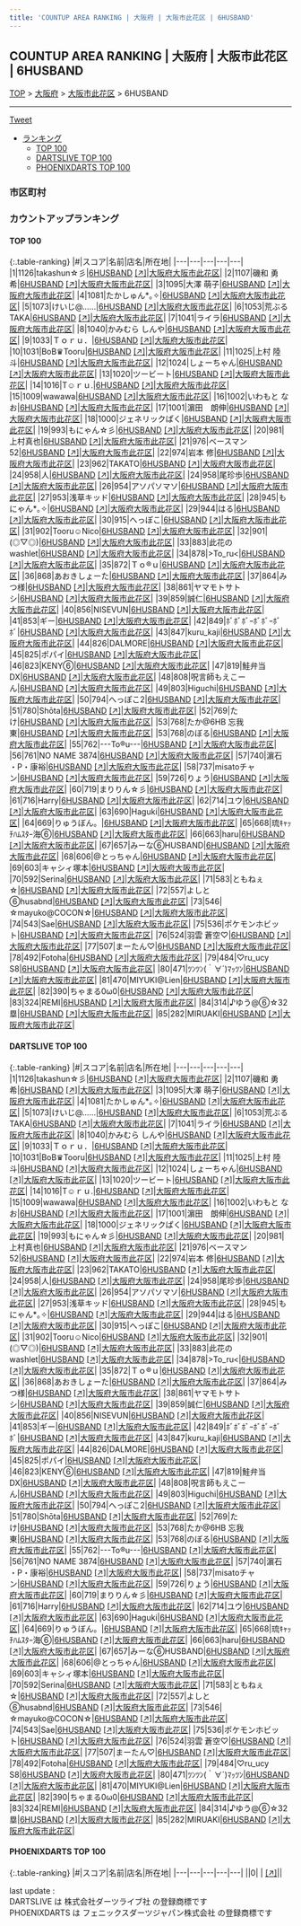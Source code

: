 ```yaml
---
title: 'COUNTUP AREA RANKING | 大阪府 | 大阪市此花区 | 6HUSBAND'
---
```

## COUNTUP AREA RANKING | 大阪府 | 大阪市此花区 | 6HUSBAND

[TOP](/darts/rank/) > [大阪府](/darts/rank/大阪府/) > [大阪市此花区](/darts/rank/大阪府/大阪市此花区/) > 6HUSBAND

___

<a href="https://twitter.com/share?ref_src=twsrc%5Etfw" data-text="COUNTUP AREA RANKING | 大阪府大阪市此花区6HUSBAND" class="twitter-share-button" data-hashtags="DARTSLIVE,PHOENIXDARTS,darts,ダーツ" data-show-count="false">Tweet</a>

* [ランキング](#カウントアップランキング)
    * [TOP 100](#top-100)
    * [DARTSLIVE TOP 100](#dartslive-top-100)
    * [PHOENIXDARTS TOP 100](#phoenixdarts-top-100)

### 市区町村

<ul>

</ul>

### カウントアップランキング

#### TOP 100



{:.table-ranking}
|#|スコア|名前|店名|所在地|
|---|---|---|---|---|
|1|1126|<span class="rank-name-dl">takashun☆彡</span>|<a href="/darts/rank/shops/06f01c0024c4ee5c0d9b047a20a7ba1e.html">6HUSBAND</a> <a href="https://search.dartslive.com/jp/shop/06f01c0024c4ee5c0d9b047a20a7ba1e">[↗]</a>|<a href="/darts/rank/大阪府/大阪市此花区">大阪府大阪市此花区</a>|
|2|1107|<span class="rank-name-dl">磯和 勇希</span>|<a href="/darts/rank/shops/06f01c0024c4ee5c0d9b047a20a7ba1e.html">6HUSBAND</a> <a href="https://search.dartslive.com/jp/shop/06f01c0024c4ee5c0d9b047a20a7ba1e">[↗]</a>|<a href="/darts/rank/大阪府/大阪市此花区">大阪府大阪市此花区</a>|
|3|1095|<span class="rank-name-dl">大澤 萌子</span>|<a href="/darts/rank/shops/06f01c0024c4ee5c0d9b047a20a7ba1e.html">6HUSBAND</a> <a href="https://search.dartslive.com/jp/shop/06f01c0024c4ee5c0d9b047a20a7ba1e">[↗]</a>|<a href="/darts/rank/大阪府/大阪市此花区">大阪府大阪市此花区</a>|
|4|1081|<span class="rank-name-dl">たかしゅん*｡✧</span>|<a href="/darts/rank/shops/06f01c0024c4ee5c0d9b047a20a7ba1e.html">6HUSBAND</a> <a href="https://search.dartslive.com/jp/shop/06f01c0024c4ee5c0d9b047a20a7ba1e">[↗]</a>|<a href="/darts/rank/大阪府/大阪市此花区">大阪府大阪市此花区</a>|
|5|1073|<span class="rank-name-dl">けいじ@……</span>|<a href="/darts/rank/shops/06f01c0024c4ee5c0d9b047a20a7ba1e.html">6HUSBAND</a> <a href="https://search.dartslive.com/jp/shop/06f01c0024c4ee5c0d9b047a20a7ba1e">[↗]</a>|<a href="/darts/rank/大阪府/大阪市此花区">大阪府大阪市此花区</a>|
|6|1053|<span class="rank-name-dl">荒ぶるTAKA</span>|<a href="/darts/rank/shops/06f01c0024c4ee5c0d9b047a20a7ba1e.html">6HUSBAND</a> <a href="https://search.dartslive.com/jp/shop/06f01c0024c4ee5c0d9b047a20a7ba1e">[↗]</a>|<a href="/darts/rank/大阪府/大阪市此花区">大阪府大阪市此花区</a>|
|7|1041|<span class="rank-name-dl">ライラ</span>|<a href="/darts/rank/shops/06f01c0024c4ee5c0d9b047a20a7ba1e.html">6HUSBAND</a> <a href="https://search.dartslive.com/jp/shop/06f01c0024c4ee5c0d9b047a20a7ba1e">[↗]</a>|<a href="/darts/rank/大阪府/大阪市此花区">大阪府大阪市此花区</a>|
|8|1040|<span class="rank-name-dl">かみむら しんや</span>|<a href="/darts/rank/shops/06f01c0024c4ee5c0d9b047a20a7ba1e.html">6HUSBAND</a> <a href="https://search.dartslive.com/jp/shop/06f01c0024c4ee5c0d9b047a20a7ba1e">[↗]</a>|<a href="/darts/rank/大阪府/大阪市此花区">大阪府大阪市此花区</a>|
|9|1033|<span class="rank-name-dl">Ｔｏｒｕ．</span>|<a href="/darts/rank/shops/06f01c0024c4ee5c0d9b047a20a7ba1e.html">6HUSBAND</a> <a href="https://search.dartslive.com/jp/shop/06f01c0024c4ee5c0d9b047a20a7ba1e">[↗]</a>|<a href="/darts/rank/大阪府/大阪市此花区">大阪府大阪市此花区</a>|
|10|1031|<span class="rank-name-dl">BoB♛Tooru</span>|<a href="/darts/rank/shops/06f01c0024c4ee5c0d9b047a20a7ba1e.html">6HUSBAND</a> <a href="https://search.dartslive.com/jp/shop/06f01c0024c4ee5c0d9b047a20a7ba1e">[↗]</a>|<a href="/darts/rank/大阪府/大阪市此花区">大阪府大阪市此花区</a>|
|11|1025|<span class="rank-name-dl">上村 陸斗</span>|<a href="/darts/rank/shops/06f01c0024c4ee5c0d9b047a20a7ba1e.html">6HUSBAND</a> <a href="https://search.dartslive.com/jp/shop/06f01c0024c4ee5c0d9b047a20a7ba1e">[↗]</a>|<a href="/darts/rank/大阪府/大阪市此花区">大阪府大阪市此花区</a>|
|12|1024|<span class="rank-name-dl">しょーちゃん</span>|<a href="/darts/rank/shops/06f01c0024c4ee5c0d9b047a20a7ba1e.html">6HUSBAND</a> <a href="https://search.dartslive.com/jp/shop/06f01c0024c4ee5c0d9b047a20a7ba1e">[↗]</a>|<a href="/darts/rank/大阪府/大阪市此花区">大阪府大阪市此花区</a>|
|13|1020|<span class="rank-name-dl">ツービート</span>|<a href="/darts/rank/shops/06f01c0024c4ee5c0d9b047a20a7ba1e.html">6HUSBAND</a> <a href="https://search.dartslive.com/jp/shop/06f01c0024c4ee5c0d9b047a20a7ba1e">[↗]</a>|<a href="/darts/rank/大阪府/大阪市此花区">大阪府大阪市此花区</a>|
|14|1016|<span class="rank-name-dl">T☺︎ｒｕ.</span>|<a href="/darts/rank/shops/06f01c0024c4ee5c0d9b047a20a7ba1e.html">6HUSBAND</a> <a href="https://search.dartslive.com/jp/shop/06f01c0024c4ee5c0d9b047a20a7ba1e">[↗]</a>|<a href="/darts/rank/大阪府/大阪市此花区">大阪府大阪市此花区</a>|
|15|1009|<span class="rank-name-dl">wawawa</span>|<a href="/darts/rank/shops/06f01c0024c4ee5c0d9b047a20a7ba1e.html">6HUSBAND</a> <a href="https://search.dartslive.com/jp/shop/06f01c0024c4ee5c0d9b047a20a7ba1e">[↗]</a>|<a href="/darts/rank/大阪府/大阪市此花区">大阪府大阪市此花区</a>|
|16|1002|<span class="rank-name-dl">いわもと なお</span>|<a href="/darts/rank/shops/06f01c0024c4ee5c0d9b047a20a7ba1e.html">6HUSBAND</a> <a href="https://search.dartslive.com/jp/shop/06f01c0024c4ee5c0d9b047a20a7ba1e">[↗]</a>|<a href="/darts/rank/大阪府/大阪市此花区">大阪府大阪市此花区</a>|
|17|1001|<span class="rank-name-dl">濵田　朗伸</span>|<a href="/darts/rank/shops/06f01c0024c4ee5c0d9b047a20a7ba1e.html">6HUSBAND</a> <a href="https://search.dartslive.com/jp/shop/06f01c0024c4ee5c0d9b047a20a7ba1e">[↗]</a>|<a href="/darts/rank/大阪府/大阪市此花区">大阪府大阪市此花区</a>|
|18|1000|<span class="rank-name-dl">ジェネリックぱく</span>|<a href="/darts/rank/shops/06f01c0024c4ee5c0d9b047a20a7ba1e.html">6HUSBAND</a> <a href="https://search.dartslive.com/jp/shop/06f01c0024c4ee5c0d9b047a20a7ba1e">[↗]</a>|<a href="/darts/rank/大阪府/大阪市此花区">大阪府大阪市此花区</a>|
|19|993|<span class="rank-name-dl">もにゃん☆彡</span>|<a href="/darts/rank/shops/06f01c0024c4ee5c0d9b047a20a7ba1e.html">6HUSBAND</a> <a href="https://search.dartslive.com/jp/shop/06f01c0024c4ee5c0d9b047a20a7ba1e">[↗]</a>|<a href="/darts/rank/大阪府/大阪市此花区">大阪府大阪市此花区</a>|
|20|981|<span class="rank-name-dl">上村真也</span>|<a href="/darts/rank/shops/06f01c0024c4ee5c0d9b047a20a7ba1e.html">6HUSBAND</a> <a href="https://search.dartslive.com/jp/shop/06f01c0024c4ee5c0d9b047a20a7ba1e">[↗]</a>|<a href="/darts/rank/大阪府/大阪市此花区">大阪府大阪市此花区</a>|
|21|976|<span class="rank-name-dl">ベースマン52</span>|<a href="/darts/rank/shops/06f01c0024c4ee5c0d9b047a20a7ba1e.html">6HUSBAND</a> <a href="https://search.dartslive.com/jp/shop/06f01c0024c4ee5c0d9b047a20a7ba1e">[↗]</a>|<a href="/darts/rank/大阪府/大阪市此花区">大阪府大阪市此花区</a>|
|22|974|<span class="rank-name-dl">岩本 修</span>|<a href="/darts/rank/shops/06f01c0024c4ee5c0d9b047a20a7ba1e.html">6HUSBAND</a> <a href="https://search.dartslive.com/jp/shop/06f01c0024c4ee5c0d9b047a20a7ba1e">[↗]</a>|<a href="/darts/rank/大阪府/大阪市此花区">大阪府大阪市此花区</a>|
|23|962|<span class="rank-name-dl">TAKATO</span>|<a href="/darts/rank/shops/06f01c0024c4ee5c0d9b047a20a7ba1e.html">6HUSBAND</a> <a href="https://search.dartslive.com/jp/shop/06f01c0024c4ee5c0d9b047a20a7ba1e">[↗]</a>|<a href="/darts/rank/大阪府/大阪市此花区">大阪府大阪市此花区</a>|
|24|958|<span class="rank-name-dl">人</span>|<a href="/darts/rank/shops/06f01c0024c4ee5c0d9b047a20a7ba1e.html">6HUSBAND</a> <a href="https://search.dartslive.com/jp/shop/06f01c0024c4ee5c0d9b047a20a7ba1e">[↗]</a>|<a href="/darts/rank/大阪府/大阪市此花区">大阪府大阪市此花区</a>|
|24|958|<span class="rank-name-dl">尾珍歩</span>|<a href="/darts/rank/shops/06f01c0024c4ee5c0d9b047a20a7ba1e.html">6HUSBAND</a> <a href="https://search.dartslive.com/jp/shop/06f01c0024c4ee5c0d9b047a20a7ba1e">[↗]</a>|<a href="/darts/rank/大阪府/大阪市此花区">大阪府大阪市此花区</a>|
|26|954|<span class="rank-name-dl">アソパソマソ</span>|<a href="/darts/rank/shops/06f01c0024c4ee5c0d9b047a20a7ba1e.html">6HUSBAND</a> <a href="https://search.dartslive.com/jp/shop/06f01c0024c4ee5c0d9b047a20a7ba1e">[↗]</a>|<a href="/darts/rank/大阪府/大阪市此花区">大阪府大阪市此花区</a>|
|27|953|<span class="rank-name-dl">浅草キッド</span>|<a href="/darts/rank/shops/06f01c0024c4ee5c0d9b047a20a7ba1e.html">6HUSBAND</a> <a href="https://search.dartslive.com/jp/shop/06f01c0024c4ee5c0d9b047a20a7ba1e">[↗]</a>|<a href="/darts/rank/大阪府/大阪市此花区">大阪府大阪市此花区</a>|
|28|945|<span class="rank-name-dl">もにゃん*｡✧</span>|<a href="/darts/rank/shops/06f01c0024c4ee5c0d9b047a20a7ba1e.html">6HUSBAND</a> <a href="https://search.dartslive.com/jp/shop/06f01c0024c4ee5c0d9b047a20a7ba1e">[↗]</a>|<a href="/darts/rank/大阪府/大阪市此花区">大阪府大阪市此花区</a>|
|29|944|<span class="rank-name-dl">はる</span>|<a href="/darts/rank/shops/06f01c0024c4ee5c0d9b047a20a7ba1e.html">6HUSBAND</a> <a href="https://search.dartslive.com/jp/shop/06f01c0024c4ee5c0d9b047a20a7ba1e">[↗]</a>|<a href="/darts/rank/大阪府/大阪市此花区">大阪府大阪市此花区</a>|
|30|915|<span class="rank-name-dl">へっぽこ</span>|<a href="/darts/rank/shops/06f01c0024c4ee5c0d9b047a20a7ba1e.html">6HUSBAND</a> <a href="https://search.dartslive.com/jp/shop/06f01c0024c4ee5c0d9b047a20a7ba1e">[↗]</a>|<a href="/darts/rank/大阪府/大阪市此花区">大阪府大阪市此花区</a>|
|31|902|<span class="rank-name-dl">Tooru☺︎Nico</span>|<a href="/darts/rank/shops/06f01c0024c4ee5c0d9b047a20a7ba1e.html">6HUSBAND</a> <a href="https://search.dartslive.com/jp/shop/06f01c0024c4ee5c0d9b047a20a7ba1e">[↗]</a>|<a href="/darts/rank/大阪府/大阪市此花区">大阪府大阪市此花区</a>|
|32|901|<span class="rank-name-dl">(◎▽◎)</span>|<a href="/darts/rank/shops/06f01c0024c4ee5c0d9b047a20a7ba1e.html">6HUSBAND</a> <a href="https://search.dartslive.com/jp/shop/06f01c0024c4ee5c0d9b047a20a7ba1e">[↗]</a>|<a href="/darts/rank/大阪府/大阪市此花区">大阪府大阪市此花区</a>|
|33|883|<span class="rank-name-dl">此花のwashlet</span>|<a href="/darts/rank/shops/06f01c0024c4ee5c0d9b047a20a7ba1e.html">6HUSBAND</a> <a href="https://search.dartslive.com/jp/shop/06f01c0024c4ee5c0d9b047a20a7ba1e">[↗]</a>|<a href="/darts/rank/大阪府/大阪市此花区">大阪府大阪市此花区</a>|
|34|878|<span class="rank-name-dl">&gt;To_ru&lt;</span>|<a href="/darts/rank/shops/06f01c0024c4ee5c0d9b047a20a7ba1e.html">6HUSBAND</a> <a href="https://search.dartslive.com/jp/shop/06f01c0024c4ee5c0d9b047a20a7ba1e">[↗]</a>|<a href="/darts/rank/大阪府/大阪市此花区">大阪府大阪市此花区</a>|
|35|872|<span class="rank-name-dl">Ｔｏ®︎ｕ</span>|<a href="/darts/rank/shops/06f01c0024c4ee5c0d9b047a20a7ba1e.html">6HUSBAND</a> <a href="https://search.dartslive.com/jp/shop/06f01c0024c4ee5c0d9b047a20a7ba1e">[↗]</a>|<a href="/darts/rank/大阪府/大阪市此花区">大阪府大阪市此花区</a>|
|36|868|<span class="rank-name-dl">あおきしょーた</span>|<a href="/darts/rank/shops/06f01c0024c4ee5c0d9b047a20a7ba1e.html">6HUSBAND</a> <a href="https://search.dartslive.com/jp/shop/06f01c0024c4ee5c0d9b047a20a7ba1e">[↗]</a>|<a href="/darts/rank/大阪府/大阪市此花区">大阪府大阪市此花区</a>|
|37|864|<span class="rank-name-dl">みつ様</span>|<a href="/darts/rank/shops/06f01c0024c4ee5c0d9b047a20a7ba1e.html">6HUSBAND</a> <a href="https://search.dartslive.com/jp/shop/06f01c0024c4ee5c0d9b047a20a7ba1e">[↗]</a>|<a href="/darts/rank/大阪府/大阪市此花区">大阪府大阪市此花区</a>|
|38|861|<span class="rank-name-dl">ヤマモトサトシ</span>|<a href="/darts/rank/shops/06f01c0024c4ee5c0d9b047a20a7ba1e.html">6HUSBAND</a> <a href="https://search.dartslive.com/jp/shop/06f01c0024c4ee5c0d9b047a20a7ba1e">[↗]</a>|<a href="/darts/rank/大阪府/大阪市此花区">大阪府大阪市此花区</a>|
|39|859|<span class="rank-name-dl">誠仁</span>|<a href="/darts/rank/shops/06f01c0024c4ee5c0d9b047a20a7ba1e.html">6HUSBAND</a> <a href="https://search.dartslive.com/jp/shop/06f01c0024c4ee5c0d9b047a20a7ba1e">[↗]</a>|<a href="/darts/rank/大阪府/大阪市此花区">大阪府大阪市此花区</a>|
|40|856|<span class="rank-name-dl">NISEVUN</span>|<a href="/darts/rank/shops/06f01c0024c4ee5c0d9b047a20a7ba1e.html">6HUSBAND</a> <a href="https://search.dartslive.com/jp/shop/06f01c0024c4ee5c0d9b047a20a7ba1e">[↗]</a>|<a href="/darts/rank/大阪府/大阪市此花区">大阪府大阪市此花区</a>|
|41|853|<span class="rank-name-dl">ギー</span>|<a href="/darts/rank/shops/06f01c0024c4ee5c0d9b047a20a7ba1e.html">6HUSBAND</a> <a href="https://search.dartslive.com/jp/shop/06f01c0024c4ee5c0d9b047a20a7ba1e">[↗]</a>|<a href="/darts/rank/大阪府/大阪市此花区">大阪府大阪市此花区</a>|
|42|849|<span class="rank-name-dl">ﾎﾞﾎﾞﾎﾞｰﾎﾞﾎﾞｰﾎﾞﾎﾞ</span>|<a href="/darts/rank/shops/06f01c0024c4ee5c0d9b047a20a7ba1e.html">6HUSBAND</a> <a href="https://search.dartslive.com/jp/shop/06f01c0024c4ee5c0d9b047a20a7ba1e">[↗]</a>|<a href="/darts/rank/大阪府/大阪市此花区">大阪府大阪市此花区</a>|
|43|847|<span class="rank-name-dl">kuru_kaji</span>|<a href="/darts/rank/shops/06f01c0024c4ee5c0d9b047a20a7ba1e.html">6HUSBAND</a> <a href="https://search.dartslive.com/jp/shop/06f01c0024c4ee5c0d9b047a20a7ba1e">[↗]</a>|<a href="/darts/rank/大阪府/大阪市此花区">大阪府大阪市此花区</a>|
|44|826|<span class="rank-name-dl">DALMORE</span>|<a href="/darts/rank/shops/06f01c0024c4ee5c0d9b047a20a7ba1e.html">6HUSBAND</a> <a href="https://search.dartslive.com/jp/shop/06f01c0024c4ee5c0d9b047a20a7ba1e">[↗]</a>|<a href="/darts/rank/大阪府/大阪市此花区">大阪府大阪市此花区</a>|
|45|825|<span class="rank-name-dl">ポパイ</span>|<a href="/darts/rank/shops/06f01c0024c4ee5c0d9b047a20a7ba1e.html">6HUSBAND</a> <a href="https://search.dartslive.com/jp/shop/06f01c0024c4ee5c0d9b047a20a7ba1e">[↗]</a>|<a href="/darts/rank/大阪府/大阪市此花区">大阪府大阪市此花区</a>|
|46|823|<span class="rank-name-dl">KENY⑥</span>|<a href="/darts/rank/shops/06f01c0024c4ee5c0d9b047a20a7ba1e.html">6HUSBAND</a> <a href="https://search.dartslive.com/jp/shop/06f01c0024c4ee5c0d9b047a20a7ba1e">[↗]</a>|<a href="/darts/rank/大阪府/大阪市此花区">大阪府大阪市此花区</a>|
|47|819|<span class="rank-name-dl">鮭弁当DX</span>|<a href="/darts/rank/shops/06f01c0024c4ee5c0d9b047a20a7ba1e.html">6HUSBAND</a> <a href="https://search.dartslive.com/jp/shop/06f01c0024c4ee5c0d9b047a20a7ba1e">[↗]</a>|<a href="/darts/rank/大阪府/大阪市此花区">大阪府大阪市此花区</a>|
|48|808|<span class="rank-name-dl">呪言師もえこーん</span>|<a href="/darts/rank/shops/06f01c0024c4ee5c0d9b047a20a7ba1e.html">6HUSBAND</a> <a href="https://search.dartslive.com/jp/shop/06f01c0024c4ee5c0d9b047a20a7ba1e">[↗]</a>|<a href="/darts/rank/大阪府/大阪市此花区">大阪府大阪市此花区</a>|
|49|803|<span class="rank-name-dl">Higuchi</span>|<a href="/darts/rank/shops/06f01c0024c4ee5c0d9b047a20a7ba1e.html">6HUSBAND</a> <a href="https://search.dartslive.com/jp/shop/06f01c0024c4ee5c0d9b047a20a7ba1e">[↗]</a>|<a href="/darts/rank/大阪府/大阪市此花区">大阪府大阪市此花区</a>|
|50|794|<span class="rank-name-dl">へっぽこ2</span>|<a href="/darts/rank/shops/06f01c0024c4ee5c0d9b047a20a7ba1e.html">6HUSBAND</a> <a href="https://search.dartslive.com/jp/shop/06f01c0024c4ee5c0d9b047a20a7ba1e">[↗]</a>|<a href="/darts/rank/大阪府/大阪市此花区">大阪府大阪市此花区</a>|
|51|780|<span class="rank-name-dl">Shōta</span>|<a href="/darts/rank/shops/06f01c0024c4ee5c0d9b047a20a7ba1e.html">6HUSBAND</a> <a href="https://search.dartslive.com/jp/shop/06f01c0024c4ee5c0d9b047a20a7ba1e">[↗]</a>|<a href="/darts/rank/大阪府/大阪市此花区">大阪府大阪市此花区</a>|
|52|769|<span class="rank-name-dl">たけ</span>|<a href="/darts/rank/shops/06f01c0024c4ee5c0d9b047a20a7ba1e.html">6HUSBAND</a> <a href="https://search.dartslive.com/jp/shop/06f01c0024c4ee5c0d9b047a20a7ba1e">[↗]</a>|<a href="/darts/rank/大阪府/大阪市此花区">大阪府大阪市此花区</a>|
|53|768|<span class="rank-name-dl">たか@6HB 忘我東</span>|<a href="/darts/rank/shops/06f01c0024c4ee5c0d9b047a20a7ba1e.html">6HUSBAND</a> <a href="https://search.dartslive.com/jp/shop/06f01c0024c4ee5c0d9b047a20a7ba1e">[↗]</a>|<a href="/darts/rank/大阪府/大阪市此花区">大阪府大阪市此花区</a>|
|53|768|<span class="rank-name-dl">のぼる</span>|<a href="/darts/rank/shops/06f01c0024c4ee5c0d9b047a20a7ba1e.html">6HUSBAND</a> <a href="https://search.dartslive.com/jp/shop/06f01c0024c4ee5c0d9b047a20a7ba1e">[↗]</a>|<a href="/darts/rank/大阪府/大阪市此花区">大阪府大阪市此花区</a>|
|55|762|<span class="rank-name-dl">---To®︎u---</span>|<a href="/darts/rank/shops/06f01c0024c4ee5c0d9b047a20a7ba1e.html">6HUSBAND</a> <a href="https://search.dartslive.com/jp/shop/06f01c0024c4ee5c0d9b047a20a7ba1e">[↗]</a>|<a href="/darts/rank/大阪府/大阪市此花区">大阪府大阪市此花区</a>|
|56|761|<span class="rank-name-dl">NO NAME 3874</span>|<a href="/darts/rank/shops/06f01c0024c4ee5c0d9b047a20a7ba1e.html">6HUSBAND</a> <a href="https://search.dartslive.com/jp/shop/06f01c0024c4ee5c0d9b047a20a7ba1e">[↗]</a>|<a href="/darts/rank/大阪府/大阪市此花区">大阪府大阪市此花区</a>|
|57|740|<span class="rank-name-dl">濵石 ・P・康裕</span>|<a href="/darts/rank/shops/06f01c0024c4ee5c0d9b047a20a7ba1e.html">6HUSBAND</a> <a href="https://search.dartslive.com/jp/shop/06f01c0024c4ee5c0d9b047a20a7ba1e">[↗]</a>|<a href="/darts/rank/大阪府/大阪市此花区">大阪府大阪市此花区</a>|
|58|737|<span class="rank-name-dl">misatoチャン</span>|<a href="/darts/rank/shops/06f01c0024c4ee5c0d9b047a20a7ba1e.html">6HUSBAND</a> <a href="https://search.dartslive.com/jp/shop/06f01c0024c4ee5c0d9b047a20a7ba1e">[↗]</a>|<a href="/darts/rank/大阪府/大阪市此花区">大阪府大阪市此花区</a>|
|59|726|<span class="rank-name-dl">りょう</span>|<a href="/darts/rank/shops/06f01c0024c4ee5c0d9b047a20a7ba1e.html">6HUSBAND</a> <a href="https://search.dartslive.com/jp/shop/06f01c0024c4ee5c0d9b047a20a7ba1e">[↗]</a>|<a href="/darts/rank/大阪府/大阪市此花区">大阪府大阪市此花区</a>|
|60|719|<span class="rank-name-dl">まりりん☆彡</span>|<a href="/darts/rank/shops/06f01c0024c4ee5c0d9b047a20a7ba1e.html">6HUSBAND</a> <a href="https://search.dartslive.com/jp/shop/06f01c0024c4ee5c0d9b047a20a7ba1e">[↗]</a>|<a href="/darts/rank/大阪府/大阪市此花区">大阪府大阪市此花区</a>|
|61|716|<span class="rank-name-dl">Harry</span>|<a href="/darts/rank/shops/06f01c0024c4ee5c0d9b047a20a7ba1e.html">6HUSBAND</a> <a href="https://search.dartslive.com/jp/shop/06f01c0024c4ee5c0d9b047a20a7ba1e">[↗]</a>|<a href="/darts/rank/大阪府/大阪市此花区">大阪府大阪市此花区</a>|
|62|714|<span class="rank-name-dl">ユウ</span>|<a href="/darts/rank/shops/06f01c0024c4ee5c0d9b047a20a7ba1e.html">6HUSBAND</a> <a href="https://search.dartslive.com/jp/shop/06f01c0024c4ee5c0d9b047a20a7ba1e">[↗]</a>|<a href="/darts/rank/大阪府/大阪市此花区">大阪府大阪市此花区</a>|
|63|690|<span class="rank-name-dl">Haguki</span>|<a href="/darts/rank/shops/06f01c0024c4ee5c0d9b047a20a7ba1e.html">6HUSBAND</a> <a href="https://search.dartslive.com/jp/shop/06f01c0024c4ee5c0d9b047a20a7ba1e">[↗]</a>|<a href="/darts/rank/大阪府/大阪市此花区">大阪府大阪市此花区</a>|
|64|669|<span class="rank-name-dl">りゅうぼん。</span>|<a href="/darts/rank/shops/06f01c0024c4ee5c0d9b047a20a7ba1e.html">6HUSBAND</a> <a href="https://search.dartslive.com/jp/shop/06f01c0024c4ee5c0d9b047a20a7ba1e">[↗]</a>|<a href="/darts/rank/大阪府/大阪市此花区">大阪府大阪市此花区</a>|
|65|668|<span class="rank-name-dl">琉ｷｬｯﾁﾊﾑｽﾀｰ海⑥</span>|<a href="/darts/rank/shops/06f01c0024c4ee5c0d9b047a20a7ba1e.html">6HUSBAND</a> <a href="https://search.dartslive.com/jp/shop/06f01c0024c4ee5c0d9b047a20a7ba1e">[↗]</a>|<a href="/darts/rank/大阪府/大阪市此花区">大阪府大阪市此花区</a>|
|66|663|<span class="rank-name-dl">haru</span>|<a href="/darts/rank/shops/06f01c0024c4ee5c0d9b047a20a7ba1e.html">6HUSBAND</a> <a href="https://search.dartslive.com/jp/shop/06f01c0024c4ee5c0d9b047a20a7ba1e">[↗]</a>|<a href="/darts/rank/大阪府/大阪市此花区">大阪府大阪市此花区</a>|
|67|657|<span class="rank-name-dl">みーな⑥HUSBAND</span>|<a href="/darts/rank/shops/06f01c0024c4ee5c0d9b047a20a7ba1e.html">6HUSBAND</a> <a href="https://search.dartslive.com/jp/shop/06f01c0024c4ee5c0d9b047a20a7ba1e">[↗]</a>|<a href="/darts/rank/大阪府/大阪市此花区">大阪府大阪市此花区</a>|
|68|606|<span class="rank-name-dl">@とっちゃん</span>|<a href="/darts/rank/shops/06f01c0024c4ee5c0d9b047a20a7ba1e.html">6HUSBAND</a> <a href="https://search.dartslive.com/jp/shop/06f01c0024c4ee5c0d9b047a20a7ba1e">[↗]</a>|<a href="/darts/rank/大阪府/大阪市此花区">大阪府大阪市此花区</a>|
|69|603|<span class="rank-name-dl">キャシィ塚本</span>|<a href="/darts/rank/shops/06f01c0024c4ee5c0d9b047a20a7ba1e.html">6HUSBAND</a> <a href="https://search.dartslive.com/jp/shop/06f01c0024c4ee5c0d9b047a20a7ba1e">[↗]</a>|<a href="/darts/rank/大阪府/大阪市此花区">大阪府大阪市此花区</a>|
|70|592|<span class="rank-name-dl">Serina</span>|<a href="/darts/rank/shops/06f01c0024c4ee5c0d9b047a20a7ba1e.html">6HUSBAND</a> <a href="https://search.dartslive.com/jp/shop/06f01c0024c4ee5c0d9b047a20a7ba1e">[↗]</a>|<a href="/darts/rank/大阪府/大阪市此花区">大阪府大阪市此花区</a>|
|71|583|<span class="rank-name-dl">ともねぇ☆</span>|<a href="/darts/rank/shops/06f01c0024c4ee5c0d9b047a20a7ba1e.html">6HUSBAND</a> <a href="https://search.dartslive.com/jp/shop/06f01c0024c4ee5c0d9b047a20a7ba1e">[↗]</a>|<a href="/darts/rank/大阪府/大阪市此花区">大阪府大阪市此花区</a>|
|72|557|<span class="rank-name-dl">よしと⑥husabnd</span>|<a href="/darts/rank/shops/06f01c0024c4ee5c0d9b047a20a7ba1e.html">6HUSBAND</a> <a href="https://search.dartslive.com/jp/shop/06f01c0024c4ee5c0d9b047a20a7ba1e">[↗]</a>|<a href="/darts/rank/大阪府/大阪市此花区">大阪府大阪市此花区</a>|
|73|546|<span class="rank-name-dl">☆mayuko@COCON☆</span>|<a href="/darts/rank/shops/06f01c0024c4ee5c0d9b047a20a7ba1e.html">6HUSBAND</a> <a href="https://search.dartslive.com/jp/shop/06f01c0024c4ee5c0d9b047a20a7ba1e">[↗]</a>|<a href="/darts/rank/大阪府/大阪市此花区">大阪府大阪市此花区</a>|
|74|543|<span class="rank-name-dl">Sae</span>|<a href="/darts/rank/shops/06f01c0024c4ee5c0d9b047a20a7ba1e.html">6HUSBAND</a> <a href="https://search.dartslive.com/jp/shop/06f01c0024c4ee5c0d9b047a20a7ba1e">[↗]</a>|<a href="/darts/rank/大阪府/大阪市此花区">大阪府大阪市此花区</a>|
|75|536|<span class="rank-name-dl">ポケモンホビット</span>|<a href="/darts/rank/shops/06f01c0024c4ee5c0d9b047a20a7ba1e.html">6HUSBAND</a> <a href="https://search.dartslive.com/jp/shop/06f01c0024c4ee5c0d9b047a20a7ba1e">[↗]</a>|<a href="/darts/rank/大阪府/大阪市此花区">大阪府大阪市此花区</a>|
|76|524|<span class="rank-name-dl">羽雲 蒼空♡</span>|<a href="/darts/rank/shops/06f01c0024c4ee5c0d9b047a20a7ba1e.html">6HUSBAND</a> <a href="https://search.dartslive.com/jp/shop/06f01c0024c4ee5c0d9b047a20a7ba1e">[↗]</a>|<a href="/darts/rank/大阪府/大阪市此花区">大阪府大阪市此花区</a>|
|77|507|<span class="rank-name-dl">まーたん♡</span>|<a href="/darts/rank/shops/06f01c0024c4ee5c0d9b047a20a7ba1e.html">6HUSBAND</a> <a href="https://search.dartslive.com/jp/shop/06f01c0024c4ee5c0d9b047a20a7ba1e">[↗]</a>|<a href="/darts/rank/大阪府/大阪市此花区">大阪府大阪市此花区</a>|
|78|492|<span class="rank-name-dl">Fotoha</span>|<a href="/darts/rank/shops/06f01c0024c4ee5c0d9b047a20a7ba1e.html">6HUSBAND</a> <a href="https://search.dartslive.com/jp/shop/06f01c0024c4ee5c0d9b047a20a7ba1e">[↗]</a>|<a href="/darts/rank/大阪府/大阪市此花区">大阪府大阪市此花区</a>|
|79|484|<span class="rank-name-dl">♡ru_ucy S8</span>|<a href="/darts/rank/shops/06f01c0024c4ee5c0d9b047a20a7ba1e.html">6HUSBAND</a> <a href="https://search.dartslive.com/jp/shop/06f01c0024c4ee5c0d9b047a20a7ba1e">[↗]</a>|<a href="/darts/rank/大阪府/大阪市此花区">大阪府大阪市此花区</a>|
|80|471|<span class="rank-name-dl">ﾂﾝﾂﾝ(｀∀´)ﾏｯﾂﾝ</span>|<a href="/darts/rank/shops/06f01c0024c4ee5c0d9b047a20a7ba1e.html">6HUSBAND</a> <a href="https://search.dartslive.com/jp/shop/06f01c0024c4ee5c0d9b047a20a7ba1e">[↗]</a>|<a href="/darts/rank/大阪府/大阪市此花区">大阪府大阪市此花区</a>|
|81|470|<span class="rank-name-dl">MIYUKI@Lien</span>|<a href="/darts/rank/shops/06f01c0024c4ee5c0d9b047a20a7ba1e.html">6HUSBAND</a> <a href="https://search.dartslive.com/jp/shop/06f01c0024c4ee5c0d9b047a20a7ba1e">[↗]</a>|<a href="/darts/rank/大阪府/大阪市此花区">大阪府大阪市此花区</a>|
|82|390|<span class="rank-name-dl">ちゃまる0ω0</span>|<a href="/darts/rank/shops/06f01c0024c4ee5c0d9b047a20a7ba1e.html">6HUSBAND</a> <a href="https://search.dartslive.com/jp/shop/06f01c0024c4ee5c0d9b047a20a7ba1e">[↗]</a>|<a href="/darts/rank/大阪府/大阪市此花区">大阪府大阪市此花区</a>|
|83|324|<span class="rank-name-dl">REMI</span>|<a href="/darts/rank/shops/06f01c0024c4ee5c0d9b047a20a7ba1e.html">6HUSBAND</a> <a href="https://search.dartslive.com/jp/shop/06f01c0024c4ee5c0d9b047a20a7ba1e">[↗]</a>|<a href="/darts/rank/大阪府/大阪市此花区">大阪府大阪市此花区</a>|
|84|314|<span class="rank-name-dl">♪ゆう@⑥☆32塁</span>|<a href="/darts/rank/shops/06f01c0024c4ee5c0d9b047a20a7ba1e.html">6HUSBAND</a> <a href="https://search.dartslive.com/jp/shop/06f01c0024c4ee5c0d9b047a20a7ba1e">[↗]</a>|<a href="/darts/rank/大阪府/大阪市此花区">大阪府大阪市此花区</a>|
|85|282|<span class="rank-name-dl">MIRUAKI</span>|<a href="/darts/rank/shops/06f01c0024c4ee5c0d9b047a20a7ba1e.html">6HUSBAND</a> <a href="https://search.dartslive.com/jp/shop/06f01c0024c4ee5c0d9b047a20a7ba1e">[↗]</a>|<a href="/darts/rank/大阪府/大阪市此花区">大阪府大阪市此花区</a>|


#### DARTSLIVE TOP 100



{:.table-ranking}
|#|スコア|名前|店名|所在地|
|---|---|---|---|---|
|1|1126|<span class="rank-name-dl">takashun☆彡</span>|<a href="/darts/rank/shops/06f01c0024c4ee5c0d9b047a20a7ba1e.html">6HUSBAND</a> <a href="https://search.dartslive.com/jp/shop/06f01c0024c4ee5c0d9b047a20a7ba1e">[↗]</a>|<a href="/darts/rank/大阪府/大阪市此花区">大阪府大阪市此花区</a>|
|2|1107|<span class="rank-name-dl">磯和 勇希</span>|<a href="/darts/rank/shops/06f01c0024c4ee5c0d9b047a20a7ba1e.html">6HUSBAND</a> <a href="https://search.dartslive.com/jp/shop/06f01c0024c4ee5c0d9b047a20a7ba1e">[↗]</a>|<a href="/darts/rank/大阪府/大阪市此花区">大阪府大阪市此花区</a>|
|3|1095|<span class="rank-name-dl">大澤 萌子</span>|<a href="/darts/rank/shops/06f01c0024c4ee5c0d9b047a20a7ba1e.html">6HUSBAND</a> <a href="https://search.dartslive.com/jp/shop/06f01c0024c4ee5c0d9b047a20a7ba1e">[↗]</a>|<a href="/darts/rank/大阪府/大阪市此花区">大阪府大阪市此花区</a>|
|4|1081|<span class="rank-name-dl">たかしゅん*｡✧</span>|<a href="/darts/rank/shops/06f01c0024c4ee5c0d9b047a20a7ba1e.html">6HUSBAND</a> <a href="https://search.dartslive.com/jp/shop/06f01c0024c4ee5c0d9b047a20a7ba1e">[↗]</a>|<a href="/darts/rank/大阪府/大阪市此花区">大阪府大阪市此花区</a>|
|5|1073|<span class="rank-name-dl">けいじ@……</span>|<a href="/darts/rank/shops/06f01c0024c4ee5c0d9b047a20a7ba1e.html">6HUSBAND</a> <a href="https://search.dartslive.com/jp/shop/06f01c0024c4ee5c0d9b047a20a7ba1e">[↗]</a>|<a href="/darts/rank/大阪府/大阪市此花区">大阪府大阪市此花区</a>|
|6|1053|<span class="rank-name-dl">荒ぶるTAKA</span>|<a href="/darts/rank/shops/06f01c0024c4ee5c0d9b047a20a7ba1e.html">6HUSBAND</a> <a href="https://search.dartslive.com/jp/shop/06f01c0024c4ee5c0d9b047a20a7ba1e">[↗]</a>|<a href="/darts/rank/大阪府/大阪市此花区">大阪府大阪市此花区</a>|
|7|1041|<span class="rank-name-dl">ライラ</span>|<a href="/darts/rank/shops/06f01c0024c4ee5c0d9b047a20a7ba1e.html">6HUSBAND</a> <a href="https://search.dartslive.com/jp/shop/06f01c0024c4ee5c0d9b047a20a7ba1e">[↗]</a>|<a href="/darts/rank/大阪府/大阪市此花区">大阪府大阪市此花区</a>|
|8|1040|<span class="rank-name-dl">かみむら しんや</span>|<a href="/darts/rank/shops/06f01c0024c4ee5c0d9b047a20a7ba1e.html">6HUSBAND</a> <a href="https://search.dartslive.com/jp/shop/06f01c0024c4ee5c0d9b047a20a7ba1e">[↗]</a>|<a href="/darts/rank/大阪府/大阪市此花区">大阪府大阪市此花区</a>|
|9|1033|<span class="rank-name-dl">Ｔｏｒｕ．</span>|<a href="/darts/rank/shops/06f01c0024c4ee5c0d9b047a20a7ba1e.html">6HUSBAND</a> <a href="https://search.dartslive.com/jp/shop/06f01c0024c4ee5c0d9b047a20a7ba1e">[↗]</a>|<a href="/darts/rank/大阪府/大阪市此花区">大阪府大阪市此花区</a>|
|10|1031|<span class="rank-name-dl">BoB♛Tooru</span>|<a href="/darts/rank/shops/06f01c0024c4ee5c0d9b047a20a7ba1e.html">6HUSBAND</a> <a href="https://search.dartslive.com/jp/shop/06f01c0024c4ee5c0d9b047a20a7ba1e">[↗]</a>|<a href="/darts/rank/大阪府/大阪市此花区">大阪府大阪市此花区</a>|
|11|1025|<span class="rank-name-dl">上村 陸斗</span>|<a href="/darts/rank/shops/06f01c0024c4ee5c0d9b047a20a7ba1e.html">6HUSBAND</a> <a href="https://search.dartslive.com/jp/shop/06f01c0024c4ee5c0d9b047a20a7ba1e">[↗]</a>|<a href="/darts/rank/大阪府/大阪市此花区">大阪府大阪市此花区</a>|
|12|1024|<span class="rank-name-dl">しょーちゃん</span>|<a href="/darts/rank/shops/06f01c0024c4ee5c0d9b047a20a7ba1e.html">6HUSBAND</a> <a href="https://search.dartslive.com/jp/shop/06f01c0024c4ee5c0d9b047a20a7ba1e">[↗]</a>|<a href="/darts/rank/大阪府/大阪市此花区">大阪府大阪市此花区</a>|
|13|1020|<span class="rank-name-dl">ツービート</span>|<a href="/darts/rank/shops/06f01c0024c4ee5c0d9b047a20a7ba1e.html">6HUSBAND</a> <a href="https://search.dartslive.com/jp/shop/06f01c0024c4ee5c0d9b047a20a7ba1e">[↗]</a>|<a href="/darts/rank/大阪府/大阪市此花区">大阪府大阪市此花区</a>|
|14|1016|<span class="rank-name-dl">T☺︎ｒｕ.</span>|<a href="/darts/rank/shops/06f01c0024c4ee5c0d9b047a20a7ba1e.html">6HUSBAND</a> <a href="https://search.dartslive.com/jp/shop/06f01c0024c4ee5c0d9b047a20a7ba1e">[↗]</a>|<a href="/darts/rank/大阪府/大阪市此花区">大阪府大阪市此花区</a>|
|15|1009|<span class="rank-name-dl">wawawa</span>|<a href="/darts/rank/shops/06f01c0024c4ee5c0d9b047a20a7ba1e.html">6HUSBAND</a> <a href="https://search.dartslive.com/jp/shop/06f01c0024c4ee5c0d9b047a20a7ba1e">[↗]</a>|<a href="/darts/rank/大阪府/大阪市此花区">大阪府大阪市此花区</a>|
|16|1002|<span class="rank-name-dl">いわもと なお</span>|<a href="/darts/rank/shops/06f01c0024c4ee5c0d9b047a20a7ba1e.html">6HUSBAND</a> <a href="https://search.dartslive.com/jp/shop/06f01c0024c4ee5c0d9b047a20a7ba1e">[↗]</a>|<a href="/darts/rank/大阪府/大阪市此花区">大阪府大阪市此花区</a>|
|17|1001|<span class="rank-name-dl">濵田　朗伸</span>|<a href="/darts/rank/shops/06f01c0024c4ee5c0d9b047a20a7ba1e.html">6HUSBAND</a> <a href="https://search.dartslive.com/jp/shop/06f01c0024c4ee5c0d9b047a20a7ba1e">[↗]</a>|<a href="/darts/rank/大阪府/大阪市此花区">大阪府大阪市此花区</a>|
|18|1000|<span class="rank-name-dl">ジェネリックぱく</span>|<a href="/darts/rank/shops/06f01c0024c4ee5c0d9b047a20a7ba1e.html">6HUSBAND</a> <a href="https://search.dartslive.com/jp/shop/06f01c0024c4ee5c0d9b047a20a7ba1e">[↗]</a>|<a href="/darts/rank/大阪府/大阪市此花区">大阪府大阪市此花区</a>|
|19|993|<span class="rank-name-dl">もにゃん☆彡</span>|<a href="/darts/rank/shops/06f01c0024c4ee5c0d9b047a20a7ba1e.html">6HUSBAND</a> <a href="https://search.dartslive.com/jp/shop/06f01c0024c4ee5c0d9b047a20a7ba1e">[↗]</a>|<a href="/darts/rank/大阪府/大阪市此花区">大阪府大阪市此花区</a>|
|20|981|<span class="rank-name-dl">上村真也</span>|<a href="/darts/rank/shops/06f01c0024c4ee5c0d9b047a20a7ba1e.html">6HUSBAND</a> <a href="https://search.dartslive.com/jp/shop/06f01c0024c4ee5c0d9b047a20a7ba1e">[↗]</a>|<a href="/darts/rank/大阪府/大阪市此花区">大阪府大阪市此花区</a>|
|21|976|<span class="rank-name-dl">ベースマン52</span>|<a href="/darts/rank/shops/06f01c0024c4ee5c0d9b047a20a7ba1e.html">6HUSBAND</a> <a href="https://search.dartslive.com/jp/shop/06f01c0024c4ee5c0d9b047a20a7ba1e">[↗]</a>|<a href="/darts/rank/大阪府/大阪市此花区">大阪府大阪市此花区</a>|
|22|974|<span class="rank-name-dl">岩本 修</span>|<a href="/darts/rank/shops/06f01c0024c4ee5c0d9b047a20a7ba1e.html">6HUSBAND</a> <a href="https://search.dartslive.com/jp/shop/06f01c0024c4ee5c0d9b047a20a7ba1e">[↗]</a>|<a href="/darts/rank/大阪府/大阪市此花区">大阪府大阪市此花区</a>|
|23|962|<span class="rank-name-dl">TAKATO</span>|<a href="/darts/rank/shops/06f01c0024c4ee5c0d9b047a20a7ba1e.html">6HUSBAND</a> <a href="https://search.dartslive.com/jp/shop/06f01c0024c4ee5c0d9b047a20a7ba1e">[↗]</a>|<a href="/darts/rank/大阪府/大阪市此花区">大阪府大阪市此花区</a>|
|24|958|<span class="rank-name-dl">人</span>|<a href="/darts/rank/shops/06f01c0024c4ee5c0d9b047a20a7ba1e.html">6HUSBAND</a> <a href="https://search.dartslive.com/jp/shop/06f01c0024c4ee5c0d9b047a20a7ba1e">[↗]</a>|<a href="/darts/rank/大阪府/大阪市此花区">大阪府大阪市此花区</a>|
|24|958|<span class="rank-name-dl">尾珍歩</span>|<a href="/darts/rank/shops/06f01c0024c4ee5c0d9b047a20a7ba1e.html">6HUSBAND</a> <a href="https://search.dartslive.com/jp/shop/06f01c0024c4ee5c0d9b047a20a7ba1e">[↗]</a>|<a href="/darts/rank/大阪府/大阪市此花区">大阪府大阪市此花区</a>|
|26|954|<span class="rank-name-dl">アソパソマソ</span>|<a href="/darts/rank/shops/06f01c0024c4ee5c0d9b047a20a7ba1e.html">6HUSBAND</a> <a href="https://search.dartslive.com/jp/shop/06f01c0024c4ee5c0d9b047a20a7ba1e">[↗]</a>|<a href="/darts/rank/大阪府/大阪市此花区">大阪府大阪市此花区</a>|
|27|953|<span class="rank-name-dl">浅草キッド</span>|<a href="/darts/rank/shops/06f01c0024c4ee5c0d9b047a20a7ba1e.html">6HUSBAND</a> <a href="https://search.dartslive.com/jp/shop/06f01c0024c4ee5c0d9b047a20a7ba1e">[↗]</a>|<a href="/darts/rank/大阪府/大阪市此花区">大阪府大阪市此花区</a>|
|28|945|<span class="rank-name-dl">もにゃん*｡✧</span>|<a href="/darts/rank/shops/06f01c0024c4ee5c0d9b047a20a7ba1e.html">6HUSBAND</a> <a href="https://search.dartslive.com/jp/shop/06f01c0024c4ee5c0d9b047a20a7ba1e">[↗]</a>|<a href="/darts/rank/大阪府/大阪市此花区">大阪府大阪市此花区</a>|
|29|944|<span class="rank-name-dl">はる</span>|<a href="/darts/rank/shops/06f01c0024c4ee5c0d9b047a20a7ba1e.html">6HUSBAND</a> <a href="https://search.dartslive.com/jp/shop/06f01c0024c4ee5c0d9b047a20a7ba1e">[↗]</a>|<a href="/darts/rank/大阪府/大阪市此花区">大阪府大阪市此花区</a>|
|30|915|<span class="rank-name-dl">へっぽこ</span>|<a href="/darts/rank/shops/06f01c0024c4ee5c0d9b047a20a7ba1e.html">6HUSBAND</a> <a href="https://search.dartslive.com/jp/shop/06f01c0024c4ee5c0d9b047a20a7ba1e">[↗]</a>|<a href="/darts/rank/大阪府/大阪市此花区">大阪府大阪市此花区</a>|
|31|902|<span class="rank-name-dl">Tooru☺︎Nico</span>|<a href="/darts/rank/shops/06f01c0024c4ee5c0d9b047a20a7ba1e.html">6HUSBAND</a> <a href="https://search.dartslive.com/jp/shop/06f01c0024c4ee5c0d9b047a20a7ba1e">[↗]</a>|<a href="/darts/rank/大阪府/大阪市此花区">大阪府大阪市此花区</a>|
|32|901|<span class="rank-name-dl">(◎▽◎)</span>|<a href="/darts/rank/shops/06f01c0024c4ee5c0d9b047a20a7ba1e.html">6HUSBAND</a> <a href="https://search.dartslive.com/jp/shop/06f01c0024c4ee5c0d9b047a20a7ba1e">[↗]</a>|<a href="/darts/rank/大阪府/大阪市此花区">大阪府大阪市此花区</a>|
|33|883|<span class="rank-name-dl">此花のwashlet</span>|<a href="/darts/rank/shops/06f01c0024c4ee5c0d9b047a20a7ba1e.html">6HUSBAND</a> <a href="https://search.dartslive.com/jp/shop/06f01c0024c4ee5c0d9b047a20a7ba1e">[↗]</a>|<a href="/darts/rank/大阪府/大阪市此花区">大阪府大阪市此花区</a>|
|34|878|<span class="rank-name-dl">&gt;To_ru&lt;</span>|<a href="/darts/rank/shops/06f01c0024c4ee5c0d9b047a20a7ba1e.html">6HUSBAND</a> <a href="https://search.dartslive.com/jp/shop/06f01c0024c4ee5c0d9b047a20a7ba1e">[↗]</a>|<a href="/darts/rank/大阪府/大阪市此花区">大阪府大阪市此花区</a>|
|35|872|<span class="rank-name-dl">Ｔｏ®︎ｕ</span>|<a href="/darts/rank/shops/06f01c0024c4ee5c0d9b047a20a7ba1e.html">6HUSBAND</a> <a href="https://search.dartslive.com/jp/shop/06f01c0024c4ee5c0d9b047a20a7ba1e">[↗]</a>|<a href="/darts/rank/大阪府/大阪市此花区">大阪府大阪市此花区</a>|
|36|868|<span class="rank-name-dl">あおきしょーた</span>|<a href="/darts/rank/shops/06f01c0024c4ee5c0d9b047a20a7ba1e.html">6HUSBAND</a> <a href="https://search.dartslive.com/jp/shop/06f01c0024c4ee5c0d9b047a20a7ba1e">[↗]</a>|<a href="/darts/rank/大阪府/大阪市此花区">大阪府大阪市此花区</a>|
|37|864|<span class="rank-name-dl">みつ様</span>|<a href="/darts/rank/shops/06f01c0024c4ee5c0d9b047a20a7ba1e.html">6HUSBAND</a> <a href="https://search.dartslive.com/jp/shop/06f01c0024c4ee5c0d9b047a20a7ba1e">[↗]</a>|<a href="/darts/rank/大阪府/大阪市此花区">大阪府大阪市此花区</a>|
|38|861|<span class="rank-name-dl">ヤマモトサトシ</span>|<a href="/darts/rank/shops/06f01c0024c4ee5c0d9b047a20a7ba1e.html">6HUSBAND</a> <a href="https://search.dartslive.com/jp/shop/06f01c0024c4ee5c0d9b047a20a7ba1e">[↗]</a>|<a href="/darts/rank/大阪府/大阪市此花区">大阪府大阪市此花区</a>|
|39|859|<span class="rank-name-dl">誠仁</span>|<a href="/darts/rank/shops/06f01c0024c4ee5c0d9b047a20a7ba1e.html">6HUSBAND</a> <a href="https://search.dartslive.com/jp/shop/06f01c0024c4ee5c0d9b047a20a7ba1e">[↗]</a>|<a href="/darts/rank/大阪府/大阪市此花区">大阪府大阪市此花区</a>|
|40|856|<span class="rank-name-dl">NISEVUN</span>|<a href="/darts/rank/shops/06f01c0024c4ee5c0d9b047a20a7ba1e.html">6HUSBAND</a> <a href="https://search.dartslive.com/jp/shop/06f01c0024c4ee5c0d9b047a20a7ba1e">[↗]</a>|<a href="/darts/rank/大阪府/大阪市此花区">大阪府大阪市此花区</a>|
|41|853|<span class="rank-name-dl">ギー</span>|<a href="/darts/rank/shops/06f01c0024c4ee5c0d9b047a20a7ba1e.html">6HUSBAND</a> <a href="https://search.dartslive.com/jp/shop/06f01c0024c4ee5c0d9b047a20a7ba1e">[↗]</a>|<a href="/darts/rank/大阪府/大阪市此花区">大阪府大阪市此花区</a>|
|42|849|<span class="rank-name-dl">ﾎﾞﾎﾞﾎﾞｰﾎﾞﾎﾞｰﾎﾞﾎﾞ</span>|<a href="/darts/rank/shops/06f01c0024c4ee5c0d9b047a20a7ba1e.html">6HUSBAND</a> <a href="https://search.dartslive.com/jp/shop/06f01c0024c4ee5c0d9b047a20a7ba1e">[↗]</a>|<a href="/darts/rank/大阪府/大阪市此花区">大阪府大阪市此花区</a>|
|43|847|<span class="rank-name-dl">kuru_kaji</span>|<a href="/darts/rank/shops/06f01c0024c4ee5c0d9b047a20a7ba1e.html">6HUSBAND</a> <a href="https://search.dartslive.com/jp/shop/06f01c0024c4ee5c0d9b047a20a7ba1e">[↗]</a>|<a href="/darts/rank/大阪府/大阪市此花区">大阪府大阪市此花区</a>|
|44|826|<span class="rank-name-dl">DALMORE</span>|<a href="/darts/rank/shops/06f01c0024c4ee5c0d9b047a20a7ba1e.html">6HUSBAND</a> <a href="https://search.dartslive.com/jp/shop/06f01c0024c4ee5c0d9b047a20a7ba1e">[↗]</a>|<a href="/darts/rank/大阪府/大阪市此花区">大阪府大阪市此花区</a>|
|45|825|<span class="rank-name-dl">ポパイ</span>|<a href="/darts/rank/shops/06f01c0024c4ee5c0d9b047a20a7ba1e.html">6HUSBAND</a> <a href="https://search.dartslive.com/jp/shop/06f01c0024c4ee5c0d9b047a20a7ba1e">[↗]</a>|<a href="/darts/rank/大阪府/大阪市此花区">大阪府大阪市此花区</a>|
|46|823|<span class="rank-name-dl">KENY⑥</span>|<a href="/darts/rank/shops/06f01c0024c4ee5c0d9b047a20a7ba1e.html">6HUSBAND</a> <a href="https://search.dartslive.com/jp/shop/06f01c0024c4ee5c0d9b047a20a7ba1e">[↗]</a>|<a href="/darts/rank/大阪府/大阪市此花区">大阪府大阪市此花区</a>|
|47|819|<span class="rank-name-dl">鮭弁当DX</span>|<a href="/darts/rank/shops/06f01c0024c4ee5c0d9b047a20a7ba1e.html">6HUSBAND</a> <a href="https://search.dartslive.com/jp/shop/06f01c0024c4ee5c0d9b047a20a7ba1e">[↗]</a>|<a href="/darts/rank/大阪府/大阪市此花区">大阪府大阪市此花区</a>|
|48|808|<span class="rank-name-dl">呪言師もえこーん</span>|<a href="/darts/rank/shops/06f01c0024c4ee5c0d9b047a20a7ba1e.html">6HUSBAND</a> <a href="https://search.dartslive.com/jp/shop/06f01c0024c4ee5c0d9b047a20a7ba1e">[↗]</a>|<a href="/darts/rank/大阪府/大阪市此花区">大阪府大阪市此花区</a>|
|49|803|<span class="rank-name-dl">Higuchi</span>|<a href="/darts/rank/shops/06f01c0024c4ee5c0d9b047a20a7ba1e.html">6HUSBAND</a> <a href="https://search.dartslive.com/jp/shop/06f01c0024c4ee5c0d9b047a20a7ba1e">[↗]</a>|<a href="/darts/rank/大阪府/大阪市此花区">大阪府大阪市此花区</a>|
|50|794|<span class="rank-name-dl">へっぽこ2</span>|<a href="/darts/rank/shops/06f01c0024c4ee5c0d9b047a20a7ba1e.html">6HUSBAND</a> <a href="https://search.dartslive.com/jp/shop/06f01c0024c4ee5c0d9b047a20a7ba1e">[↗]</a>|<a href="/darts/rank/大阪府/大阪市此花区">大阪府大阪市此花区</a>|
|51|780|<span class="rank-name-dl">Shōta</span>|<a href="/darts/rank/shops/06f01c0024c4ee5c0d9b047a20a7ba1e.html">6HUSBAND</a> <a href="https://search.dartslive.com/jp/shop/06f01c0024c4ee5c0d9b047a20a7ba1e">[↗]</a>|<a href="/darts/rank/大阪府/大阪市此花区">大阪府大阪市此花区</a>|
|52|769|<span class="rank-name-dl">たけ</span>|<a href="/darts/rank/shops/06f01c0024c4ee5c0d9b047a20a7ba1e.html">6HUSBAND</a> <a href="https://search.dartslive.com/jp/shop/06f01c0024c4ee5c0d9b047a20a7ba1e">[↗]</a>|<a href="/darts/rank/大阪府/大阪市此花区">大阪府大阪市此花区</a>|
|53|768|<span class="rank-name-dl">たか@6HB 忘我東</span>|<a href="/darts/rank/shops/06f01c0024c4ee5c0d9b047a20a7ba1e.html">6HUSBAND</a> <a href="https://search.dartslive.com/jp/shop/06f01c0024c4ee5c0d9b047a20a7ba1e">[↗]</a>|<a href="/darts/rank/大阪府/大阪市此花区">大阪府大阪市此花区</a>|
|53|768|<span class="rank-name-dl">のぼる</span>|<a href="/darts/rank/shops/06f01c0024c4ee5c0d9b047a20a7ba1e.html">6HUSBAND</a> <a href="https://search.dartslive.com/jp/shop/06f01c0024c4ee5c0d9b047a20a7ba1e">[↗]</a>|<a href="/darts/rank/大阪府/大阪市此花区">大阪府大阪市此花区</a>|
|55|762|<span class="rank-name-dl">---To®︎u---</span>|<a href="/darts/rank/shops/06f01c0024c4ee5c0d9b047a20a7ba1e.html">6HUSBAND</a> <a href="https://search.dartslive.com/jp/shop/06f01c0024c4ee5c0d9b047a20a7ba1e">[↗]</a>|<a href="/darts/rank/大阪府/大阪市此花区">大阪府大阪市此花区</a>|
|56|761|<span class="rank-name-dl">NO NAME 3874</span>|<a href="/darts/rank/shops/06f01c0024c4ee5c0d9b047a20a7ba1e.html">6HUSBAND</a> <a href="https://search.dartslive.com/jp/shop/06f01c0024c4ee5c0d9b047a20a7ba1e">[↗]</a>|<a href="/darts/rank/大阪府/大阪市此花区">大阪府大阪市此花区</a>|
|57|740|<span class="rank-name-dl">濵石 ・P・康裕</span>|<a href="/darts/rank/shops/06f01c0024c4ee5c0d9b047a20a7ba1e.html">6HUSBAND</a> <a href="https://search.dartslive.com/jp/shop/06f01c0024c4ee5c0d9b047a20a7ba1e">[↗]</a>|<a href="/darts/rank/大阪府/大阪市此花区">大阪府大阪市此花区</a>|
|58|737|<span class="rank-name-dl">misatoチャン</span>|<a href="/darts/rank/shops/06f01c0024c4ee5c0d9b047a20a7ba1e.html">6HUSBAND</a> <a href="https://search.dartslive.com/jp/shop/06f01c0024c4ee5c0d9b047a20a7ba1e">[↗]</a>|<a href="/darts/rank/大阪府/大阪市此花区">大阪府大阪市此花区</a>|
|59|726|<span class="rank-name-dl">りょう</span>|<a href="/darts/rank/shops/06f01c0024c4ee5c0d9b047a20a7ba1e.html">6HUSBAND</a> <a href="https://search.dartslive.com/jp/shop/06f01c0024c4ee5c0d9b047a20a7ba1e">[↗]</a>|<a href="/darts/rank/大阪府/大阪市此花区">大阪府大阪市此花区</a>|
|60|719|<span class="rank-name-dl">まりりん☆彡</span>|<a href="/darts/rank/shops/06f01c0024c4ee5c0d9b047a20a7ba1e.html">6HUSBAND</a> <a href="https://search.dartslive.com/jp/shop/06f01c0024c4ee5c0d9b047a20a7ba1e">[↗]</a>|<a href="/darts/rank/大阪府/大阪市此花区">大阪府大阪市此花区</a>|
|61|716|<span class="rank-name-dl">Harry</span>|<a href="/darts/rank/shops/06f01c0024c4ee5c0d9b047a20a7ba1e.html">6HUSBAND</a> <a href="https://search.dartslive.com/jp/shop/06f01c0024c4ee5c0d9b047a20a7ba1e">[↗]</a>|<a href="/darts/rank/大阪府/大阪市此花区">大阪府大阪市此花区</a>|
|62|714|<span class="rank-name-dl">ユウ</span>|<a href="/darts/rank/shops/06f01c0024c4ee5c0d9b047a20a7ba1e.html">6HUSBAND</a> <a href="https://search.dartslive.com/jp/shop/06f01c0024c4ee5c0d9b047a20a7ba1e">[↗]</a>|<a href="/darts/rank/大阪府/大阪市此花区">大阪府大阪市此花区</a>|
|63|690|<span class="rank-name-dl">Haguki</span>|<a href="/darts/rank/shops/06f01c0024c4ee5c0d9b047a20a7ba1e.html">6HUSBAND</a> <a href="https://search.dartslive.com/jp/shop/06f01c0024c4ee5c0d9b047a20a7ba1e">[↗]</a>|<a href="/darts/rank/大阪府/大阪市此花区">大阪府大阪市此花区</a>|
|64|669|<span class="rank-name-dl">りゅうぼん。</span>|<a href="/darts/rank/shops/06f01c0024c4ee5c0d9b047a20a7ba1e.html">6HUSBAND</a> <a href="https://search.dartslive.com/jp/shop/06f01c0024c4ee5c0d9b047a20a7ba1e">[↗]</a>|<a href="/darts/rank/大阪府/大阪市此花区">大阪府大阪市此花区</a>|
|65|668|<span class="rank-name-dl">琉ｷｬｯﾁﾊﾑｽﾀｰ海⑥</span>|<a href="/darts/rank/shops/06f01c0024c4ee5c0d9b047a20a7ba1e.html">6HUSBAND</a> <a href="https://search.dartslive.com/jp/shop/06f01c0024c4ee5c0d9b047a20a7ba1e">[↗]</a>|<a href="/darts/rank/大阪府/大阪市此花区">大阪府大阪市此花区</a>|
|66|663|<span class="rank-name-dl">haru</span>|<a href="/darts/rank/shops/06f01c0024c4ee5c0d9b047a20a7ba1e.html">6HUSBAND</a> <a href="https://search.dartslive.com/jp/shop/06f01c0024c4ee5c0d9b047a20a7ba1e">[↗]</a>|<a href="/darts/rank/大阪府/大阪市此花区">大阪府大阪市此花区</a>|
|67|657|<span class="rank-name-dl">みーな⑥HUSBAND</span>|<a href="/darts/rank/shops/06f01c0024c4ee5c0d9b047a20a7ba1e.html">6HUSBAND</a> <a href="https://search.dartslive.com/jp/shop/06f01c0024c4ee5c0d9b047a20a7ba1e">[↗]</a>|<a href="/darts/rank/大阪府/大阪市此花区">大阪府大阪市此花区</a>|
|68|606|<span class="rank-name-dl">@とっちゃん</span>|<a href="/darts/rank/shops/06f01c0024c4ee5c0d9b047a20a7ba1e.html">6HUSBAND</a> <a href="https://search.dartslive.com/jp/shop/06f01c0024c4ee5c0d9b047a20a7ba1e">[↗]</a>|<a href="/darts/rank/大阪府/大阪市此花区">大阪府大阪市此花区</a>|
|69|603|<span class="rank-name-dl">キャシィ塚本</span>|<a href="/darts/rank/shops/06f01c0024c4ee5c0d9b047a20a7ba1e.html">6HUSBAND</a> <a href="https://search.dartslive.com/jp/shop/06f01c0024c4ee5c0d9b047a20a7ba1e">[↗]</a>|<a href="/darts/rank/大阪府/大阪市此花区">大阪府大阪市此花区</a>|
|70|592|<span class="rank-name-dl">Serina</span>|<a href="/darts/rank/shops/06f01c0024c4ee5c0d9b047a20a7ba1e.html">6HUSBAND</a> <a href="https://search.dartslive.com/jp/shop/06f01c0024c4ee5c0d9b047a20a7ba1e">[↗]</a>|<a href="/darts/rank/大阪府/大阪市此花区">大阪府大阪市此花区</a>|
|71|583|<span class="rank-name-dl">ともねぇ☆</span>|<a href="/darts/rank/shops/06f01c0024c4ee5c0d9b047a20a7ba1e.html">6HUSBAND</a> <a href="https://search.dartslive.com/jp/shop/06f01c0024c4ee5c0d9b047a20a7ba1e">[↗]</a>|<a href="/darts/rank/大阪府/大阪市此花区">大阪府大阪市此花区</a>|
|72|557|<span class="rank-name-dl">よしと⑥husabnd</span>|<a href="/darts/rank/shops/06f01c0024c4ee5c0d9b047a20a7ba1e.html">6HUSBAND</a> <a href="https://search.dartslive.com/jp/shop/06f01c0024c4ee5c0d9b047a20a7ba1e">[↗]</a>|<a href="/darts/rank/大阪府/大阪市此花区">大阪府大阪市此花区</a>|
|73|546|<span class="rank-name-dl">☆mayuko@COCON☆</span>|<a href="/darts/rank/shops/06f01c0024c4ee5c0d9b047a20a7ba1e.html">6HUSBAND</a> <a href="https://search.dartslive.com/jp/shop/06f01c0024c4ee5c0d9b047a20a7ba1e">[↗]</a>|<a href="/darts/rank/大阪府/大阪市此花区">大阪府大阪市此花区</a>|
|74|543|<span class="rank-name-dl">Sae</span>|<a href="/darts/rank/shops/06f01c0024c4ee5c0d9b047a20a7ba1e.html">6HUSBAND</a> <a href="https://search.dartslive.com/jp/shop/06f01c0024c4ee5c0d9b047a20a7ba1e">[↗]</a>|<a href="/darts/rank/大阪府/大阪市此花区">大阪府大阪市此花区</a>|
|75|536|<span class="rank-name-dl">ポケモンホビット</span>|<a href="/darts/rank/shops/06f01c0024c4ee5c0d9b047a20a7ba1e.html">6HUSBAND</a> <a href="https://search.dartslive.com/jp/shop/06f01c0024c4ee5c0d9b047a20a7ba1e">[↗]</a>|<a href="/darts/rank/大阪府/大阪市此花区">大阪府大阪市此花区</a>|
|76|524|<span class="rank-name-dl">羽雲 蒼空♡</span>|<a href="/darts/rank/shops/06f01c0024c4ee5c0d9b047a20a7ba1e.html">6HUSBAND</a> <a href="https://search.dartslive.com/jp/shop/06f01c0024c4ee5c0d9b047a20a7ba1e">[↗]</a>|<a href="/darts/rank/大阪府/大阪市此花区">大阪府大阪市此花区</a>|
|77|507|<span class="rank-name-dl">まーたん♡</span>|<a href="/darts/rank/shops/06f01c0024c4ee5c0d9b047a20a7ba1e.html">6HUSBAND</a> <a href="https://search.dartslive.com/jp/shop/06f01c0024c4ee5c0d9b047a20a7ba1e">[↗]</a>|<a href="/darts/rank/大阪府/大阪市此花区">大阪府大阪市此花区</a>|
|78|492|<span class="rank-name-dl">Fotoha</span>|<a href="/darts/rank/shops/06f01c0024c4ee5c0d9b047a20a7ba1e.html">6HUSBAND</a> <a href="https://search.dartslive.com/jp/shop/06f01c0024c4ee5c0d9b047a20a7ba1e">[↗]</a>|<a href="/darts/rank/大阪府/大阪市此花区">大阪府大阪市此花区</a>|
|79|484|<span class="rank-name-dl">♡ru_ucy S8</span>|<a href="/darts/rank/shops/06f01c0024c4ee5c0d9b047a20a7ba1e.html">6HUSBAND</a> <a href="https://search.dartslive.com/jp/shop/06f01c0024c4ee5c0d9b047a20a7ba1e">[↗]</a>|<a href="/darts/rank/大阪府/大阪市此花区">大阪府大阪市此花区</a>|
|80|471|<span class="rank-name-dl">ﾂﾝﾂﾝ(｀∀´)ﾏｯﾂﾝ</span>|<a href="/darts/rank/shops/06f01c0024c4ee5c0d9b047a20a7ba1e.html">6HUSBAND</a> <a href="https://search.dartslive.com/jp/shop/06f01c0024c4ee5c0d9b047a20a7ba1e">[↗]</a>|<a href="/darts/rank/大阪府/大阪市此花区">大阪府大阪市此花区</a>|
|81|470|<span class="rank-name-dl">MIYUKI@Lien</span>|<a href="/darts/rank/shops/06f01c0024c4ee5c0d9b047a20a7ba1e.html">6HUSBAND</a> <a href="https://search.dartslive.com/jp/shop/06f01c0024c4ee5c0d9b047a20a7ba1e">[↗]</a>|<a href="/darts/rank/大阪府/大阪市此花区">大阪府大阪市此花区</a>|
|82|390|<span class="rank-name-dl">ちゃまる0ω0</span>|<a href="/darts/rank/shops/06f01c0024c4ee5c0d9b047a20a7ba1e.html">6HUSBAND</a> <a href="https://search.dartslive.com/jp/shop/06f01c0024c4ee5c0d9b047a20a7ba1e">[↗]</a>|<a href="/darts/rank/大阪府/大阪市此花区">大阪府大阪市此花区</a>|
|83|324|<span class="rank-name-dl">REMI</span>|<a href="/darts/rank/shops/06f01c0024c4ee5c0d9b047a20a7ba1e.html">6HUSBAND</a> <a href="https://search.dartslive.com/jp/shop/06f01c0024c4ee5c0d9b047a20a7ba1e">[↗]</a>|<a href="/darts/rank/大阪府/大阪市此花区">大阪府大阪市此花区</a>|
|84|314|<span class="rank-name-dl">♪ゆう@⑥☆32塁</span>|<a href="/darts/rank/shops/06f01c0024c4ee5c0d9b047a20a7ba1e.html">6HUSBAND</a> <a href="https://search.dartslive.com/jp/shop/06f01c0024c4ee5c0d9b047a20a7ba1e">[↗]</a>|<a href="/darts/rank/大阪府/大阪市此花区">大阪府大阪市此花区</a>|
|85|282|<span class="rank-name-dl">MIRUAKI</span>|<a href="/darts/rank/shops/06f01c0024c4ee5c0d9b047a20a7ba1e.html">6HUSBAND</a> <a href="https://search.dartslive.com/jp/shop/06f01c0024c4ee5c0d9b047a20a7ba1e">[↗]</a>|<a href="/darts/rank/大阪府/大阪市此花区">大阪府大阪市此花区</a>|


#### PHOENIXDARTS TOP 100



{:.table-ranking}
|#|スコア|名前|店名|所在地|
|---|---|---|---|---|
||0|<span class="rank-name-dl"> </span>|<a href="/darts/rank/shops/.html"></a> <a href="">[↗]</a>|<a href="/darts/rank//"></a>|


<div class="footer border-top border-gray-light mt-5 pt-3 text-right text-gray">
    last update : <span style="font-weight: italic" id="foot_last_modified"></span><br />
    DARTSLIVE は 株式会社ダーツライブ社 の登録商標です<br />
    PHOENIXDARTS は フェニックスダーツジャパン株式会社 の登録商標です<br />
</div>

<script src="https://cdnjs.cloudflare.com/ajax/libs/jquery.tablesorter/2.31.3/js/jquery.tablesorter.min.js" integrity="sha512-qzgd5cYSZcosqpzpn7zF2ZId8f/8CHmFKZ8j7mU4OUXTNRd5g+ZHBPsgKEwoqxCtdQvExE5LprwwPAgoicguNg==" crossorigin="anonymous" referrerpolicy="no-referrer"></script>
<link rel="stylesheet" href="https://cdnjs.cloudflare.com/ajax/libs/jquery.tablesorter/2.31.3/css/theme.default.min.css" integrity="sha512-wghhOJkjQX0Lh3NSWvNKeZ0ZpNn+SPVXX1Qyc9OCaogADktxrBiBdKGDoqVUOyhStvMBmJQ8ZdMHiR3wuEq8+w==" crossorigin="anonymous" referrerpolicy="no-referrer" />
<script>
$(function() {
    $(".table-ranking").tablesorter({sortList:[[0, 0]]});
    $("#foot_last_modified").text(formatDate(new Date(document.lastModified), 'yyyy-MM-dd HH:mm:ss'));
});
</script>

<script async src="https://platform.twitter.com/widgets.js" charset="utf-8"></script>